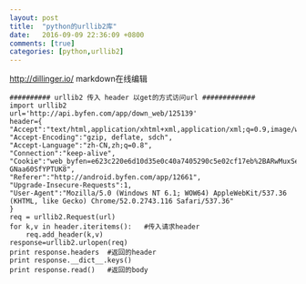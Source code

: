```yaml
---
layout: post
title:  "python的urllib2库"
date:   2016-09-09 22:36:09 +0800
comments: [true]
categories: [python,urllib2]
---
```

http://dillinger.io/    markdown在线编辑    

    ########## urllib2 传入 header 以get的方式访问url #############
    import urllib2
    url='http://api.byfen.com/app/down_web/125139'
    header={
    "Accept":"text/html,application/xhtml+xml,application/xml;q=0.9,image/webp,*/*;q=0.8",
    "Accept-Encoding":"gzip, deflate, sdch",
    "Accept-Language":"zh-CN,zh;q=0.8",
    "Connection":"keep-alive",
    "Cookie":"web_byfen=e623c220e6d10d35e0c40a7405290c5e02cf17eb%2BARwMuxSewmhw3IJ22OZ9yHJiw5   GNaa60SfYPTUK8",
    "Referer":"http://android.byfen.com/app/12661",
    "Upgrade-Insecure-Requests":1,
    "User-Agent":"Mozilla/5.0 (Windows NT 6.1; WOW64) AppleWebKit/537.36 (KHTML, like Gecko) Chrome/52.0.2743.116 Safari/537.36"
    }
    req = urllib2.Request(url)
    for k,v in header.iteritems():   #传入请求header
        req.add_header(k,v)
    response=urllib2.urlopen(req)
    print response.headers  #返回的header
    print response.__dict__.keys()
    print response.read()   #返回的body

